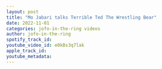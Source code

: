 ```yaml
---
layout: post
title: "Mo Jabari talks Terrible Ted The Wrestling Bear"
date: 2022-11-01
categories: jofo-in-the-ring videos
author: jofo-in-the-ring
spotify_track_id: 
youtube_video_id: e0kBs3q7lak
apple_track_id: 
youtube_metadata: 
---
```

